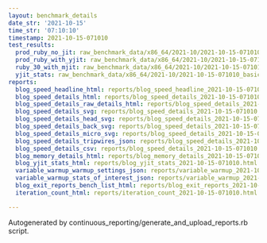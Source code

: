 ```yaml
---
layout: benchmark_details
date_str: '2021-10-15'
time_str: '07:10:10'
timestamp: 2021-10-15-071010
test_results:
  prod_ruby_no_jit: raw_benchmark_data/x86_64/2021-10/2021-10-15-071010_basic_benchmark_prod_ruby_no_jit.json
  prod_ruby_with_yjit: raw_benchmark_data/x86_64/2021-10/2021-10-15-071010_basic_benchmark_prod_ruby_with_yjit.json
  ruby_30_with_mjit: raw_benchmark_data/x86_64/2021-10/2021-10-15-071010_basic_benchmark_ruby_30_with_mjit.json
  yjit_stats: raw_benchmark_data/x86_64/2021-10/2021-10-15-071010_basic_benchmark_yjit_stats.json
reports:
  blog_speed_headline_html: reports/blog_speed_headline_2021-10-15-071010.html
  blog_speed_details_html: reports/blog_speed_details_2021-10-15-071010.html
  blog_speed_details_raw_details_html: reports/blog_speed_details_2021-10-15-071010.raw_details.html
  blog_speed_details_svg: reports/blog_speed_details_2021-10-15-071010.svg
  blog_speed_details_head_svg: reports/blog_speed_details_2021-10-15-071010.head.svg
  blog_speed_details_back_svg: reports/blog_speed_details_2021-10-15-071010.back.svg
  blog_speed_details_micro_svg: reports/blog_speed_details_2021-10-15-071010.micro.svg
  blog_speed_details_tripwires_json: reports/blog_speed_details_2021-10-15-071010.tripwires.json
  blog_speed_details_csv: reports/blog_speed_details_2021-10-15-071010.csv
  blog_memory_details_html: reports/blog_memory_details_2021-10-15-071010.html
  blog_yjit_stats_html: reports/blog_yjit_stats_2021-10-15-071010.html
  variable_warmup_warmup_settings_json: reports/variable_warmup_2021-10-15-071010.warmup_settings.json
  variable_warmup_stats_of_interest_json: reports/variable_warmup_2021-10-15-071010.stats_of_interest.json
  blog_exit_reports_bench_list_html: reports/blog_exit_reports_2021-10-15-071010.bench_list.html
  iteration_count_html: reports/iteration_count_2021-10-15-071010.html

---
```

Autogenerated by continuous_reporting/generate_and_upload_reports.rb script.

